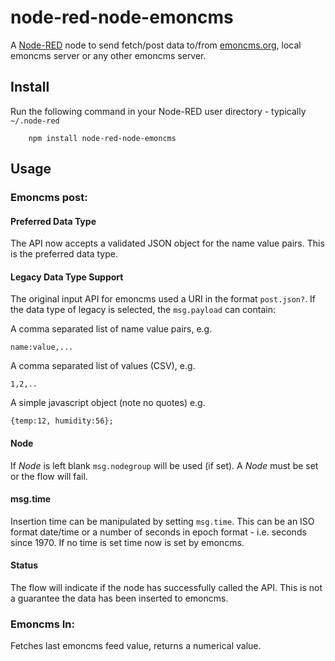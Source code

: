 node-red-node-emoncms
=====================

A <a href="http://nodered.org" target="_new">Node-RED</a> node to send fetch/post data to/from <a href="http://emoncms.org" target="_new">emoncms.org</a>, local emoncms server or any other emoncms server.

Install
-------

Run the following command in your Node-RED user directory - typically `~/.node-red`

        npm install node-red-node-emoncms

Usage
-----

### Emoncms post:
#### Preferred Data Type

The API now accepts  a validated JSON object for the name value pairs.  This is the preferred data type.

#### Legacy Data Type Support

The original input API for emoncms used a URI in the format `post.json?`.  If the data type of legacy is selected, the `msg.payload` can contain:

A comma separated list of name value pairs, e.g.

    name:value,...

A comma separated list of values (CSV), e.g.

    1,2,..

A simple javascript object (note no quotes) e.g.

    {temp:12, humidity:56};

#### Node
If *Node* is left blank `msg.nodegroup` will be used (if set).  A *Node* must be set or the flow will fail.

#### msg.time
Insertion time can be manipulated by setting `msg.time`. This can be an ISO format date/time or a number of seconds in epoch format - i.e. seconds since 1970.  If no time is set time now is set by emoncms.

#### Status
The flow will indicate if the node has successfully called the API.  This is not a guarantee the data has been inserted to emoncms.

### Emoncms In:

Fetches last emoncms feed value, returns a numerical value.
